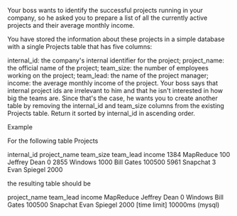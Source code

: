 Your boss wants to identify the successful projects running in your company, so he asked you to prepare a list of all the currently active projects and their average monthly income.

You have stored the information about these projects in a simple database with a single Projects table that has five columns:

internal_id: the company's internal identifier for the project;
project_name: the official name of the project;
team_size: the number of employees working on the project;
team_lead: the name of the project manager;
income: the average monthly income of the project.
Your boss says that internal project ids are irrelevant to him and that he isn't interested in how big the teams are. Since that's the case, he wants you to create another table by removing the internal_id and team_size columns from the existing Projects table. Return it sorted by internal_id in ascending order.

Example

For the following table Projects

internal_id	project_name	team_size	team_lead	income
1384	MapReduce	100	Jeffrey Dean	0
2855	Windows	1000	Bill Gates	100500
5961	Snapchat	3	Evan Spiegel	2000

the resulting table should be

project_name	team_lead	income
MapReduce	Jeffrey Dean	0
Windows	Bill Gates	100500
Snapchat	Evan Spiegel	2000
[time limit] 10000ms (mysql)
